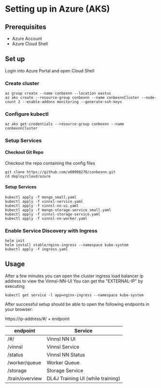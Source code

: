 # Setting up in Azure (AKS)
## Prerequisites
- Azure Account
- Azure Cloud Shell

## Set up

Login into Azure Portal and open Cloud Shell

### Create cluster
```
az group create --name conbexnn --location eastus
az aks create --resource-group conbexnn --name conbexnnCluster --node-count 2 --enable-addons monitoring --generate-ssh-keys
```

### Configure kubectl

```
az aks get-credentials --resource-group conbexnn --name conbexnnCluster
```

### Setup Services

#### Checkout Git Repo

Checkout the repo containing the config files

```
git clone https://github.com/a00908270/conbexnn.git
cd deploy/cloud/azure 
```

#### Setup Services

```
kubectl apply -f mongo_small.yaml
kubectl apply -f vinnsl-service.yaml
kubectl apply -f vinnsl-nn-ui.yaml
kubectl apply -f mongo-storage-service_small.yaml 
kubectl apply -f vinnsl-storage-service.yaml
kubectl apply -f vinnsl-nn-worker.yaml
```

### Enable Service Discovery with Ingress
```
helm init
helm install stable/nginx-ingress --namespace kube-system 
kubectl apply -f ingress.yaml
```

## Usage

After a few minutes you can open the cluster ingress load balancer ip address to view the Vinnsl-NN-UI
You can get the "EXTERNAL-IP" by executing
```
kubectl get service -l app=nginx-ingress --namespace kube-system
```

After successful setup should be able to open the following endpoints in your browser:

https://ip-address/#/ + endpoint

| endpoint        | Service                           |
| --------------- | --------------------------------- |
| /#/             | Vinnsl NN UI                      |
| /vinnsl         | Vinnsl Service                    |
| /status         | Vinnsl NN Status                  |
| /worker/queue   | Worker Queue                      |
| /storage        | Storage Service                   |
| /train/overview | DL4J Training UI (while training) |

